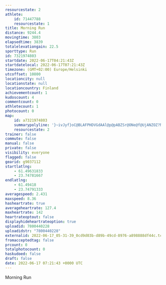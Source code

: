```yaml
---
resourcestate: 2
athlete:
    id: 71447788
    resourcestate: 1
title: Morning Run
distance: 9244.4
movingtime: 3803
elapsedtime: 3839
totalelevationgain: 22.5
sporttype: Run
id: 7321974803
startdate: 2022-06-17T04:21:43Z
startdatelocal: 2022-06-17T07:21:43Z
timezone: (GMT+02:00) Europe/Helsinki
utcoffset: 10800
locationcity: null
locationstate: null
locationcountry: Finland
achievementcount: 1
kudoscount: 4
commentcount: 0
athletecount: 1
photocount: 0
map:
    id: a7321974803
    summarypolyline: '}~ivJyf}oC@BLAFPHDVGdAAl@p@pABZSr@ONe@f@UjANZOZ?NMl@Qd@?NOVg@~@KP]j@S\C^OJMVFLQn@O\?x@]x@HJIJc@RWHWD_@GcD?kDEmBMo@AW@QNc@He@HcFIeDM{BNsAFmAIsAIe@Wc@y@OESKPi@Ba@P{@N]Ei@YOW]Uy@{@wAgAq@a@eAoAKe@e@oAm@yBUmAKW_@MIYm@_@kAkAKi@MmBKcEE{@D{ACgC]oHd@cAh@CT_@VSp@ClAbAb@z@X~@RpARfG\|D\pHBTRd@DdANx@h@xAdBlBv@Vv@GlAXvAs@J?@ORCP}@ZaAFi@JUDo@@oALeACgC@uFGeE@_BE_BK[AUAgABm@n@_FReAVkDFaBNYTEHFFNDvA^hCb@`AzAvA^j@jApDZjAFx@@bATrAhEbMjAnDBTTx@PlAL^n@|@^|@JzAFhDb@lB^|@D\DxBA~@NhHDh@P|@Pn@b@jCB`@AjAJd@IhBHxCHdAVbCh@fA\rBZ~@Fh@DdAJNPHNl@h@^RDNGd@_@`@q@`@UPYDa@ASEEk@b@[Bq@ZMIo@w@Sa@y@cA]}Ay@wBS{AGeAK]KmACyAJiCKuCQoAs@cEUwM]mAOOWyA[aIIgAWo@e@GYSg@sAWcAWk@Mc@k@{AU_@g@_BYqAi@eA[eAUoAQaBSq@YcB[mAy@oBe@c@q@e@[k@Sk@YgCM_CISOGUFU`ASbD}@jIKlCAn@Jp@?`ADZ@`ACb@Hl@G^Bn@@pCEdCBj@?rBAxACN?bAW`BYn@WPc@n@YNWh@c@D{@_@iBK_@[Qc@s@u@_@y@_@iBKc@GASyAYyIUqCWwEMk@SwBa@iBQQARE?SHOk@QYIIe@BQg@GE]Z]d@[h@GRAp@ApCDdAAfCUbCFl@@tBT~A?f@NpBCXZlANVv@x@\j@XNb@GJHNl@?l@N~Ah@dBt@t@d@Lx@b@bBrAtAx@X`@HdAH^XB`@UVAf@a@FSrASh@TVd@Rv@?b@Gx@OXEb@NrB?`@H|@@jAB^Cv@@v@KfC[|@@h@RrA@XDpCCbCPvA@nAId@[d@]Ru@CUNeEj@g@VUEsAXSN?b@Il@W^[Ds@K]WMFGRi@PMAQZEM'
    resourcestate: 2
trainer: false
commute: false
manual: false
private: false
visibility: everyone
flagged: false
gearid: g9037112
startlatlng:
    - 61.49631833
    - 23.74781667
endlatlng:
    - 61.49418
    - 23.74791333
averagespeed: 2.431
maxspeed: 8.36
hasheartrate: true
averageheartrate: 127.4
maxheartrate: 142
heartrateoptout: false
displayhideheartrateoption: true
uploadid: 7800440228
uploadidstr: "7800440228"
externalid: 2022-06-17_05-31-39_0cd9d03b-d89b-49cd-8976-a898888df44c.tcx
fromacceptedtag: false
prcount: 0
totalphotocount: 0
haskudoed: false
draft: false
date: 2022-06-17 07:21:43 +0000 UTC
---
```

Morning Run